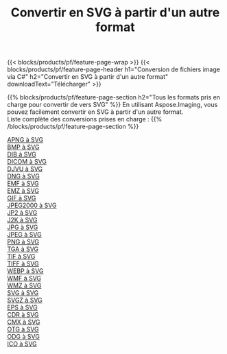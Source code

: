 ﻿---
title: Convertir en SVG à partir d'un autre format 
weight: 3920
url: /fr/java/conversion/to/svg 
lang: fr
langdirlevel: 2
locales: zh-hans,ja,it,ru,de,es,fr,nl,id,lt,pl,pt,vi,tr,ko,zh-hant,ar,hi,th,sv,cs,uk,he
description: En utilisant Aspose.Imaging, vous pouvez facilement convertir en SVG à partir d'un autre format
---

{{< blocks/products/pf/feature-page-wrap >}}
{{< blocks/products/pf/feature-page-header h1="Conversion de fichiers image via C#" h2="Convertir en SVG à partir d'un autre format" downloadText="Télécharger" >}}


{{% blocks/products/pf/feature-page-section  h2="Tous les formats pris en charge pour convertir de vers SVG" %}}
En utilisant Aspose.Imaging, vous pouvez facilement convertir en SVG à partir d'un autre format.
<br/>
Liste complète des conversions prises en charge :
{{% /blocks/products/pf/feature-page-section %}}
<div class="container-fluid productfamilypage bg-gray">
    <div class="convertypes bg-gray agp-content section">
        <div class="container">
		<div class="row other-converters">
		    <div class='col-md-2 other-converter remove-lp remove-rp'><a href="/imaging/fr/java/conversion/apng-to-svg" >APNG à SVG</a></div>
<div class='col-md-2 other-converter remove-lp remove-rp'><a href="/imaging/fr/java/conversion/bmp-to-svg" >BMP à SVG</a></div>
<div class='col-md-2 other-converter remove-lp remove-rp'><a href="/imaging/fr/java/conversion/dib-to-svg" >DIB à SVG</a></div>
<div class='col-md-2 other-converter remove-lp remove-rp'><a href="/imaging/fr/java/conversion/dicom-to-svg" >DICOM à SVG</a></div>
<div class='col-md-2 other-converter remove-lp remove-rp'><a href="/imaging/fr/java/conversion/djvu-to-svg" >DJVU à SVG</a></div>
<div class='col-md-2 other-converter remove-lp remove-rp'><a href="/imaging/fr/java/conversion/dng-to-svg" >DNG à SVG</a></div>
<div class='col-md-2 other-converter remove-lp remove-rp'><a href="/imaging/fr/java/conversion/emf-to-svg" >EMF à SVG</a></div>
<div class='col-md-2 other-converter remove-lp remove-rp'><a href="/imaging/fr/java/conversion/emz-to-svg" >EMZ à SVG</a></div>
<div class='col-md-2 other-converter remove-lp remove-rp'><a href="/imaging/fr/java/conversion/gif-to-svg" >GIF à SVG</a></div>
<div class='col-md-2 other-converter remove-lp remove-rp'><a href="/imaging/fr/java/conversion/jpeg2000-to-svg" >JPEG2000 à SVG</a></div>
<div class='col-md-2 other-converter remove-lp remove-rp'><a href="/imaging/fr/java/conversion/jp2-to-svg" >JP2 à SVG</a></div>
<div class='col-md-2 other-converter remove-lp remove-rp'><a href="/imaging/fr/java/conversion/j2k-to-svg" >J2K à SVG</a></div>
<div class='col-md-2 other-converter remove-lp remove-rp'><a href="/imaging/fr/java/conversion/jpg-to-svg" >JPG à SVG</a></div>
<div class='col-md-2 other-converter remove-lp remove-rp'><a href="/imaging/fr/java/conversion/jpeg-to-svg" >JPEG à SVG</a></div>
<div class='col-md-2 other-converter remove-lp remove-rp'><a href="/imaging/fr/java/conversion/png-to-svg" >PNG à SVG</a></div>
<div class='col-md-2 other-converter remove-lp remove-rp'><a href="/imaging/fr/java/conversion/tga-to-svg" >TGA à SVG</a></div>
<div class='col-md-2 other-converter remove-lp remove-rp'><a href="/imaging/fr/java/conversion/tif-to-svg" >TIF à SVG</a></div>
<div class='col-md-2 other-converter remove-lp remove-rp'><a href="/imaging/fr/java/conversion/tiff-to-svg" >TIFF à SVG</a></div>
<div class='col-md-2 other-converter remove-lp remove-rp'><a href="/imaging/fr/java/conversion/webp-to-svg" >WEBP à SVG</a></div>
<div class='col-md-2 other-converter remove-lp remove-rp'><a href="/imaging/fr/java/conversion/wmf-to-svg" >WMF à SVG</a></div>
<div class='col-md-2 other-converter remove-lp remove-rp'><a href="/imaging/fr/java/conversion/wmz-to-svg" >WMZ à SVG</a></div>
<div class='col-md-2 other-converter remove-lp remove-rp'><a href="/imaging/fr/java/conversion/svg-to-svg" >SVG à SVG</a></div>
<div class='col-md-2 other-converter remove-lp remove-rp'><a href="/imaging/fr/java/conversion/svgz-to-svg" >SVGZ à SVG</a></div>
<div class='col-md-2 other-converter remove-lp remove-rp'><a href="/imaging/fr/java/conversion/eps-to-svg" >EPS à SVG</a></div>
<div class='col-md-2 other-converter remove-lp remove-rp'><a href="/imaging/fr/java/conversion/cdr-to-svg" >CDR à SVG</a></div>
<div class='col-md-2 other-converter remove-lp remove-rp'><a href="/imaging/fr/java/conversion/cmx-to-svg" >CMX à SVG</a></div>
<div class='col-md-2 other-converter remove-lp remove-rp'><a href="/imaging/fr/java/conversion/otg-to-svg" >OTG à SVG</a></div>
<div class='col-md-2 other-converter remove-lp remove-rp'><a href="/imaging/fr/java/conversion/odg-to-svg" >ODG à SVG</a></div>
<div class='col-md-2 other-converter remove-lp remove-rp'><a href="/imaging/fr/java/conversion/ico-to-svg" >ICO à SVG</a></div>
                </div>
        </div>
    </div>
</div>
<br/>

